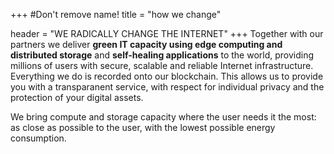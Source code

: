 +++
#Don't remove name!
title = "how we change"

header = "WE RADICALLY CHANGE THE INTERNET"
+++
Together with our partners we deliver **green IT capacity using edge computing and distributed storage** and **self-healing applications** to the world, providing millions of users with secure, scalable and reliable Internet infrastructure. Everything we do is recorded onto our blockchain. This allows us to provide you with a transparanent service, with respect for individual privacy and the protection of your digital assets.

We bring compute and storage capacity where the user needs it the most: as close as possible to the user, with the lowest possible energy consumption.
